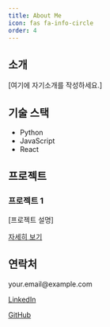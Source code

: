 ```yaml
---
title: About Me
icon: fas fa-info-circle
order: 4
---
```

<div class="portfolio-page">
  <section class="portfolio-section">
    <h2>소개</h2>
    <p>[여기에 자기소개를 작성하세요.]</p>
  </section>

  <section class="portfolio-section">
    <h2>기술 스택</h2>
    <ul class="skills-list">
      <li>Python</li>
      <li>JavaScript</li>
      <li>React</li>
      <!-- 더 많은 기술 추가 -->
    </ul>
  </section>

  <section class="portfolio-section">
    <h2>프로젝트</h2>
    <div class="project-card">
      <h3>프로젝트 1</h3>
      <p>[프로젝트 설명]</p>
      <a href="#">자세히 보기</a>
    </div>
    <!-- 더 많은 프로젝트 카드 추가 -->
  </section>

  <!-- 더 많은 섹션 추가 -->

  <section class="portfolio-section">
    <h2>연락처</h2>
    <p><i class="fas fa-envelope contact-icon"></i> your.email@example.com</p>
    <p><i class="fab fa-linkedin contact-icon"></i> <a href="#">LinkedIn</a></p>
    <p><i class="fab fa-github contact-icon"></i> <a href="#">GitHub</a></p>
  </section>
</div>